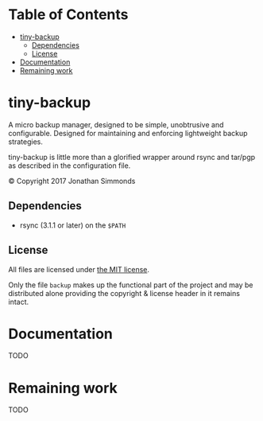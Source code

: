 # Table of Contents

- [tiny-backup](#tiny-backup)
  - [Dependencies](#dependencies)
  - [License](#license)
- [Documentation](#documentation)
- [Remaining work](#remaining-work)

# tiny-backup

A micro backup manager, designed to be simple, unobtrusive and configurable.
Designed for maintaining and enforcing lightweight backup strategies.

tiny-backup is little more than a glorified wrapper around rsync and tar/pgp
as described in the configuration file.

&copy; Copyright 2017 Jonathan Simmonds


## Dependencies

- rsync (3.1.1 or later) on the `$PATH`


## License

All files are licensed under
[the MIT license](https://github.com/jonsim/tiny-backup/blob/master/LICENSE).

Only the file `backup` makes up the functional part of the project and may be
distributed alone providing the copyright &amp; license header in it remains
intact.


# Documentation

TODO


# Remaining work

TODO
